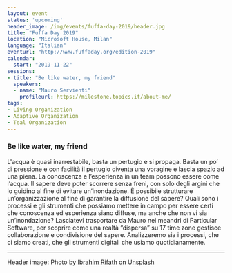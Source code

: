 ```yaml
---
layout: event
status: 'upcoming'
header_image: /img/events/fuffa-day-2019/header.jpg
title: "Fuffa Day 2019"
location: "Microsoft House, Milan"
language: "Italian"
eventurl: "http://www.fuffaday.org/edition-2019"
calendar:
  start: "2019-11-22"
sessions:
- title: "Be like water, my friend"
  speakers:
  - name: "Mauro Servienti"
    profileurl: https://milestone.topics.it/about-me/
tags:
- Living Organization
- Adaptive Organization
- Teal Organization
---
```


### Be like water, my friend

L'acqua è quasi inarrestabile, basta un pertugio e si propaga. Basta un po’ di pressione e con facilità il pertugio diventa una voragine e lascia spazio ad una piena. La conoscenza e l’esperienza in un team possono essere come l’acqua. Il sapere deve poter scorrere senza freni, con solo degli argini che lo guidino al fine di evitare un’inondazione. È possibile strutturare un’organizzazione al fine di garantire la diffusione del sapere? Quali sono i processi e gli strumenti che possiamo mettere in campo per essere certi che conoscenza ed esperienza siano diffuse, ma anche che non vi sia un’inondazione? Lasciatevi trasportare da Mauro nei meandri di Particular Software, per scoprire come una realtà “dispersa” su 17 time zone gestisce collaborazione e condivisione del sapere. Analizzeremo sia i processi, che ci siamo creati, che gli strumenti digitali che usiamo quotidianamente.

---

Header image: Photo by [Ibrahim Rifath](https://unsplash.com/@photoripey?utm_source=unsplash&utm_medium=referral&utm_content=creditCopyText) on [Unsplash](https://unsplash.com/s/photos/comunication?utm_source=unsplash&utm_medium=referral&utm_content=creditCopyText)